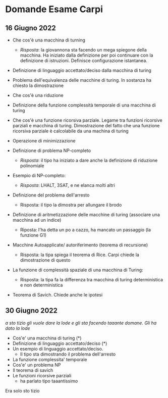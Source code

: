 # Domande Esame Carpi

## 16 Giugno 2022

- Che cos'è una macchina di turning
    - _Risposta_: la giovannona sta facendo un mega spiegone della macchina. Ha iniziato dalla definizione per poi continuare con la definizione di istruzioni. Definisce configurazione istantanea.
- Definizione di linguaggio accettato/deciso dalla macchina di turing
- Problema dell'equivalenza delle macchine di turing. In sostanza ha chiesto la dimostrazione
- Che cos'è una riduzione
- Definizione della funzione complessità temporale di una macchina di turing


- Che cos'è una funzione ricorsiva parziale. Legame tra funzioni ricorsive parziali e macchina di turing. Dimostrazione del fatto che una funzione ricorsiva parziale è calcolabile da una machina di turing
- Operazione di minimizzazione
- Definizione di problema NP-completo
    - _Risposta_: il tipo ha iniziato a dare anche la definizione di riduzione polinomiale
- Esempio di NP-completo:
    - _Risposta_: LHALT, 3SAT, e ne elanca molti altri
- Definizione del problema dell'arresto
    - Risposta: il tipo la dimostra per allungare il brodo


- Definizione di aritmetizzazione delle macchine di turing (associare una macchina ad un indice)
    - Riposta: l'ha detta un po a cazzo, ha mancato un passaggio (la funzione G1)
- Macchine Autoapplicate/ autoriferimento (teorema di recursione)
    - Risposta: la tipa spiega il teorema di Rice. Carpi chiede la dimostrazione di questo
- La funzione di complessità spaziale di una macchina di Turing:
    - Risposta: la tipa fa la differenza tra macchina di turing deterministica e non deterministica
- Teorema di Savich. Chiede anche le ipotesi


## 30 Giugno 2022

_a sto tizio gli vuole dare la lode e gli sta facendo taaante domane. Gli ha dato la lode_

- Cos'e' una macchina di turing (*)
- Definizione di linguaggio accettato/deciso (*)
- Un esempio di linguaggio accettato/deciso.
    - Il tipo sta dimostrando il problema dell'arresto
- La funzione complessita' temporale
- Cos'e' un problema NP
- Il teorema di savich
- Le funzioni ricorsive parziali
    - ha parlato tipo taaantissimo 

Era solo sto tizio